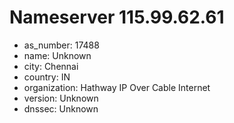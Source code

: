 # Nameserver 115.99.62.61

* as_number: 17488
* name: Unknown
* city: Chennai
* country: IN
* organization: Hathway IP Over Cable Internet
* version: Unknown
* dnssec: Unknown
